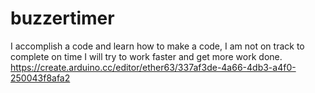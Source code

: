 # buzzertimer
I accomplish a code and learn how to make a code,
I am not on track to complete on time I will try to work faster and get more work done.
https://create.arduino.cc/editor/ether63/337af3de-4a66-4db3-a4f0-250043f8afa2
